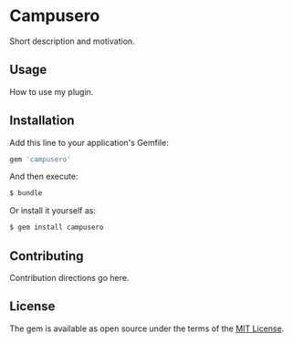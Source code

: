 # Campusero
Short description and motivation.

## Usage
How to use my plugin.

## Installation
Add this line to your application's Gemfile:

```ruby
gem 'campusero'
```

And then execute:
```bash
$ bundle
```

Or install it yourself as:
```bash
$ gem install campusero
```

## Contributing
Contribution directions go here.

## License
The gem is available as open source under the terms of the [MIT License](http://opensource.org/licenses/MIT).
